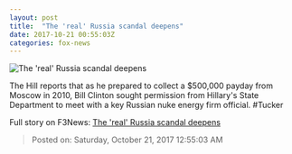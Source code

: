 ```yaml
---
layout: post
title:  "The 'real' Russia scandal deepens"
date: 2017-10-21 00:55:03Z
categories: fox-news
---
```


![The 'real' Russia scandal deepens](http://a57.foxnews.com/media2.foxnews.com/BrightCove/694940094001/2017/10/21/640/360/694940094001_5620620941001_5620615076001-vs.jpg)

The Hill reports that as he prepared to collect a $500,000 payday from Moscow in 2010, Bill Clinton sought permission from Hillary's State Department to meet with a key Russian nuke energy firm official. #Tucker


Full story on F3News: [The 'real' Russia scandal deepens](http://www.f3nws.com/n/uTuZUD)

> Posted on: Saturday, October 21, 2017 12:55:03 AM
